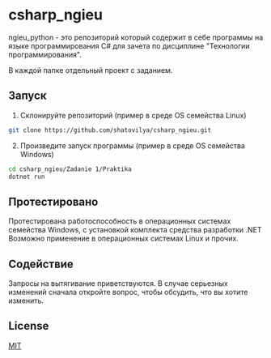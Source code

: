 # csharp_ngieu
ngieu_python - это репозиторий который содержит в себе программы на языке программирования C# для зачета по дисциплине "Технологии программирования".

В каждой папке отдельный проект с заданием.

## Запуск

1. Склонируйте репозиторий (пример в среде OS семейства Linux)

```bash
git clone https://github.com/shatovilya/csharp_ngieu.git
```

2. Произведите запуск программы (пример в среде OS семейства Windows)

```bash
cd csharp_ngieu/Zadanie 1/Praktika
dotnet run
```

## Протестировано

Протестирована работоспособность в операционных системах семейства Windows, с установкой комплекта средства разработки .NET 
Возможно применение в операционных системах Linux и прочих.

## Содействие
Запросы на вытягивание приветствуются. В случае серьезных изменений сначала откройте вопрос, чтобы обсудить, что вы хотите изменить.

## License
[MIT](https://choosealicense.com/licenses/mit/)